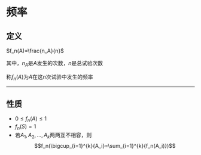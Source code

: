 # 频率

## 定义

$f_n(A)=\frac{n_A}{n}$

其中，$n_A$是$A$发生的次数，$n$是总试验次数

称$f_n(A)$为$A$在这$n$次试验中发生的频率

- - - - - -

## 性质

- $0\leq f_n(A)\leq1$
- $f_n(S)=1$
- 若$A_1,A_2,...,A_k$两两互不相容，则$$f_n(\bigcup_{i=1}^{k}{A_i}=\sum_{i=1}^{k}{f_n(A_i)})$$